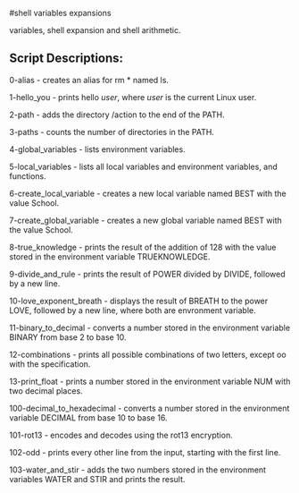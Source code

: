 #shell variables expansions

variables, shell expansion and shell arithmetic.

## Script Descriptions:
0-alias - creates an alias for rm * named ls.

1-hello_you - prints hello *user*, where *user* is the current Linux user.

2-path - adds the directory /action to the end of the PATH.

3-paths - counts the number of directories in the PATH.

4-global_variables - lists environment variables.

5-local_variables - lists all local variables and environment variables, and functions.

6-create_local_variable - creates a new local variable named BEST with the value School.

7-create_global_variable - creates a new global variable named BEST with the value School.

8-true_knowledge - prints the result of the addition of 128 with the value stored in the environment variable TRUEKNOWLEDGE.

9-divide_and_rule - prints the result of POWER divided by DIVIDE, followed by a new line.

10-love_exponent_breath - displays the result of BREATH to the power LOVE, followed by a new line, where both are envronment variable.

11-binary_to_decimal - converts a number stored in the environment variable BINARY from base 2 to base 10.

12-combinations - prints all possible combinations of two letters, except oo with the specification.

13-print_float - prints a number stored in the environment variable NUM with two decimal places.

100-decimal_to_hexadecimal - converts a number stored in the environment variable DECIMAL from base 10 to base 16.

101-rot13 - encodes and decodes using the rot13 encryption.

102-odd - prints every other line from the input, starting with the first line.

103-water_and_stir - adds the two numbers stored in the environment variables WATER and STIR and prints the result.
